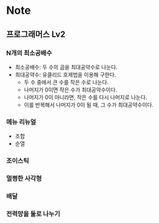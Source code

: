 # Note

## 프로그래머스 Lv2

### N개의 최소공배수

- 최소공배수: 두 수의 곱을 최대공약수로 나눈다.
- 최대공약수: 유클리드 호제법을 이용해 구한다.
  - 두 수 중에서 큰 수를 작은 수로 나눈다.
  - 나머지가 0이면 작은 수가 최대공약수이다.
  - 나머지가 0이 아니라면, 작은 수를 다시 나머지로 나눈다.
  - 이를 반복해서 나머지가 0이 될 때, 그 수가 최대공약수이다.

### 메뉴 리뉴얼

- 조합
- 순열

### 조이스틱

### 멀쩡한 사각형

### 배달

### 전력망을 둘로 나누기
